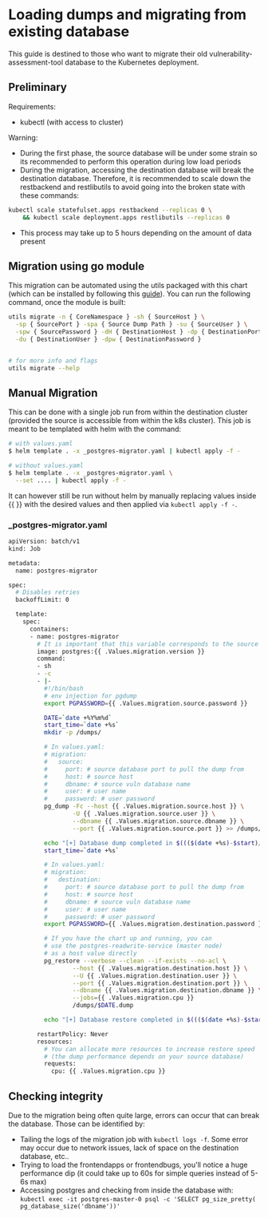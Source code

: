 # Loading dumps and migrating from existing database

This guide is destined to those who want to migrate their old vulnerability-assessment-tool database to the Kubernetes deployment.

## Preliminary

Requirements:
-   kubectl (with access to cluster)  

Warning:  
-   During the first phase, the source database will be under some strain so its recommended to perform this operation during low load periods
-   During the migration, accessing the destination database will break the destination database. Therefore, it is recommended to scale down the restbackend and restlibutils to avoid going into the broken state with these commands:
```sh
kubectl scale statefulset.apps restbackend --replicas 0 \
    && kubectl scale deployment.apps restlibutils --replicas 0
```
-   This process may take up to 5 hours depending on the amount of data present

## Migration using go module

This migration can be automated using the utils packaged with this chart (which can be installed by following this [guide](../utils/README.md)). You can run the following command, once the module is built:

```sh
utils migrate -n { CoreNamespace } -sh { SourceHost } \
  -sp { SourcePort } -spa { Source Dump Path } -su { SourceUser } \
  -spw { SourcePassword } -dH { DestinationHost } -dp { DestinationPort } \
  -du { DestinationUser } -dpw { DestinationPassword }


# for more info and flags
utils migrate --help
```

## Manual Migration

This can be done with a single job run from within the destination cluster (provided the source is accessible from within the k8s cluster). This job is meant to be templated with helm with the command:
```sh
# with values.yaml
$ helm template . -x _postgres-migrator.yaml | kubectl apply -f -

# without values.yaml
$ helm template . -x _postgres-migrator.yaml \
  --set .... | kubectl apply -f -
```

It can however still be run without helm by manually replacing values inside {{ }} with the desired values and then applied via `kubectl apply -f -`.

### _postgres-migrator.yaml
```sh
apiVersion: batch/v1
kind: Job

metadata:
  name: postgres-migrator

spec:
  # Disables retries
  backoffLimit: 0

  template:
    spec:
      containers:
      - name: postgres-migrator
        # It is important that this variable corresponds to the source database version
        image: postgres:{{ .Values.migration.version }}
        command:
        - sh
        - -c
        - |-
          #!/bin/bash
          # env injection for pgdump
          export PGPASSWORD={{ .Values.migration.source.password }}

          DATE=`date +%Y%m%d`
          start_time=`date +%s`
          mkdir -p /dumps/

          # In values.yaml:
          # migration:
          #   source:
          #     port: # source database port to pull the dump from
          #     host: # source host
          #     dbname: # source vuln database name
          #     user: # user name
          #     password: # user password
          pg_dump -Fc --host {{ .Values.migration.source.host }} \
                  -U {{ .Values.migration.source.user }} \
                  --dbname {{ .Values.migration.source.dbname }} \
                  --port {{ .Values.migration.source.port }} >> /dumps/$DATE.dump

          echo "[+] Database dump completed in $((($(date +%s)-$start)/60)) minutes"
          start_time=`date +%s`

          # In values.yaml:
          # migration:
          #   destination:
          #     port: # source database port to pull the dump from
          #     host: # source host
          #     dbname: # source vuln database name
          #     user: # user name
          #     password: # user password
          export PGPASSWORD={{ .Values.migration.destination.password }}

          # If you have the chart up and running, you can
          # use the postgres-readwrite-service (master node)
          # as a host value directly
          pg_restore --verbose --clean --if-exists --no-acl \
                  --host {{ .Values.migration.destination.host }} \
                  --U {{ .Values.migration.destination.user }} \
                  --port {{ .Values.migration.destination.port }} \
                  --dbname {{ .Values.migration.destination.dbname }} \
                  --jobs={{ .Values.migration.cpu }}
                  /dumps/$DATE.dump

          echo "[+] Database restore completed in $((($(date +%s)-$start)/60)) minutes"

        restartPolicy: Never
        resources:
          # You can allocate more resources to increase restore speed
          # (the dump performance depends on your source database)
          requests:
            cpu: {{ .Values.migration.cpu }}
```

## Checking integrity

Due to the migration being often quite large, errors can occur that can break the database. Those can be identified by:

-   Tailing the logs of the migration job with `kubectl logs -f`. Some error may occur due to network issues, lack of space on the destination database, etc..
-   Trying to load the frontendapps or frontendbugs, you'll notice a huge performance dip (it could take up to 60s for simple queries instead of 5-6s max)
-   Accessing postgres and checking from inside the database with:
`kubectl exec -it postgres-master-0 psql -c 'SELECT pg_size_pretty( pg_database_size('dbname'))'`
